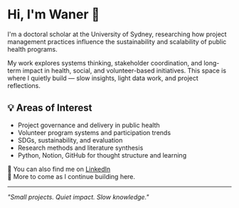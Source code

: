 # Hi, I'm Waner 👋

I'm a doctoral scholar at the University of Sydney, researching how project management practices influence the sustainability and scalability of public health programs.

My work explores systems thinking, stakeholder coordination, and long-term impact in health, social, and volunteer-based initiatives. This space is where I quietly build — slow insights, light data work, and project reflections.

## 💡 Areas of Interest
- Project governance and delivery in public health
- Volunteer program systems and participation trends
- SDGs, sustainability, and evaluation
- Research methods and literature synthesis
- Python, Notion, GitHub for thought structure and learning

📍 You can also find me on [LinkedIn](https://www.linkedin.com/in/...)  
🧭 More to come as I continue building here.

---
_"Small projects. Quiet impact. Slow knowledge."_ 
